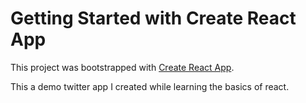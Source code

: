 # Getting Started with Create React App

This project was bootstrapped with [Create React App](https://github.com/facebook/create-react-app).

This a demo twitter app I created while learning the basics of react.